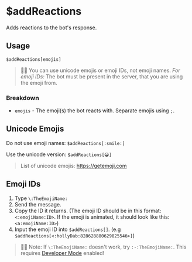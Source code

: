 # $addReactions
Adds reactions to the bot's response.

## Usage
```
$addReactions[emojis]
```
> 🧙‍♂️ You can use unicode emojis or emoji IDs, not emoji names. *For emoji IDs:* The bot must be present in the server, that you are using the emoji from.

### Breakdown
- `emojis` - The emoji(s) the bot reacts with. Separate emojis using `;`.

## Unicode Emojis
Do not use emoji names: `$addReactions[:smile:]`

Use the unicode version: `$addReactions[😀]`

> List of unicode emojis: https://getemoji.com
 
## Emoji IDs
1. Type `\:TheEmojiName:`
2. Send the message.
3. Copy the ID it returns. (The emoji ID should be in this format: `<:emojiName:ID>`. If the emoji is animated, it should look like this: `<a:emojiName:ID>`)
4. Input the emoji ID into `$addReactions[]`. (e.g `$addReactions[<:hollyDab:828628880629825546>]`)

> 🧙‍♂️ Note: If `\:TheEmojiName:` doesn't work, try `:-:TheEmojiName:`. This requires [Developer Mode](https://support.discord.com/hc/en-us/articles/206346498-Where-can-I-find-my-User-Server-Message-ID-) enabled!
